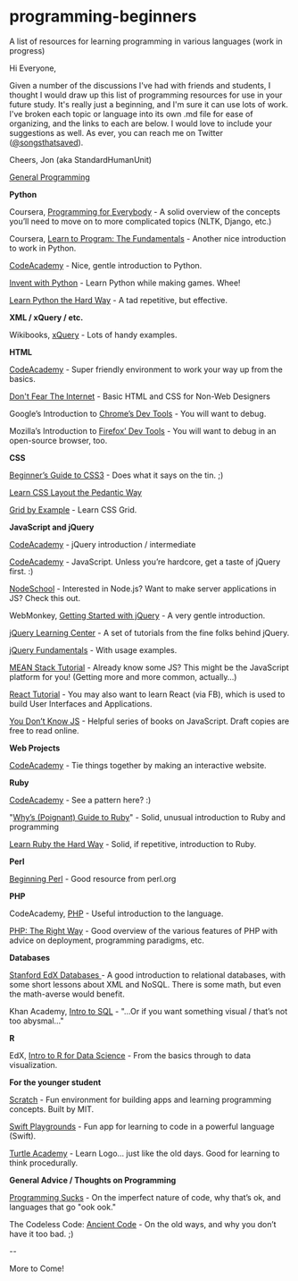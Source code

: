 # programming-beginners
A list of resources for learning programming in various languages (work in progress)

Hi Everyone,

Given a number of the discussions I've had with friends and students, I thought I would draw up this list of programming resources for use in your future study.  It's really just a beginning, and I'm sure it can use lots of work.  I've broken each topic or language into its own .md file for ease of organizing, and the links to each are below.  I would love to include your suggestions as well.  As ever, you can reach me on Twitter ([@songsthatsaved](https://twitter.com/songsthatsaved)).

Cheers,
Jon (aka StandardHumanUnit)



[General Programming](https://github.com/jdmartin/programming-beginners/blob/master/general.md)



**Python**

Coursera, [Programming for Everybody](https://www.coursera.org/learn/python) - A solid overview of the concepts you’ll need to move on to more complicated topics (NLTK, Django, etc.)

Coursera, [Learn to Program: The Fundamentals](https://www.coursera.org/course/programming1) - Another nice introduction to work in Python.

[CodeAcademy](https://www.codecademy.com/learn/python) - Nice, gentle introduction to Python.

[Invent with Python](https://inventwithpython.com/) - Learn Python while making games. Whee!

[Learn Python the Hard Way](https://learnpythonthehardway.org/book/) - A tad repetitive, but effective.

**XML / xQuery / etc.**

Wikibooks, [xQuery](https://en.wikibooks.org/wiki/XQuery) - Lots of handy examples.

**HTML**

[CodeAcademy](https://www.codecademy.com/learn/web) - Super friendly environment to work your way up from the basics.

[Don't Fear The Internet](http://www.dontfeartheinternet.com/) - Basic HTML and CSS for Non-Web Designers

Google’s Introduction to [Chrome’s Dev Tools](https://developers.google.com/web/tools/chrome-devtools/) - You will want to debug.

Mozilla’s Introduction to [Firefox’ Dev Tools](https://developer.mozilla.org/en-US/docs/Tools) - You will want to debug in an open-source browser, too.

**CSS**

[Beginner’s Guide to CSS3](http://www.hongkiat.com/blog/beginners-guide-to-css3/) - Does what it says on the tin. ;)

[Learn CSS Layout the Pedantic Way](http://book.mixu.net/css/)

[Grid by Example](https://gridbyexample.com/) - Learn CSS Grid.

**JavaScript and jQuery**

[CodeAcademy](https://www.codecademy.com/learn/jquery) - jQuery introduction / intermediate

[CodeAcademy](https://www.codecademy.com/learn/javascript) - JavaScript.  Unless you’re hardcore, get a taste of jQuery first. :)

[NodeSchool](http://nodeschool.io/#workshopper-list) - Interested in Node.js?  Want to make server applications in JS? Check this out.

WebMonkey, [Getting Started with jQuery](http://www.webmonkey.com/2010/02/get_started_with_jquery/) - A very gentle introduction.

[jQuery Learning Center](https://learn.jquery.com/) - A set of tutorials from the fine folks behind jQuery.

[jQuery Fundamentals](http://jqfundamentals.com/legacy/) - With usage examples.

[MEAN Stack Tutorial](https://thinkster.io/mean-stack-tutorial) - Already know some JS?  This might be the JavaScript platform for you!  (Getting more and more common, actually…)

[React Tutorial](https://facebook.github.io/react/) - You may also want to learn React (via FB), which is used to build User Interfaces and Applications.

[You Don’t Know JS](https://github.com/getify/You-Dont-Know-JS) - Helpful series of books on JavaScript.  Draft copies are free to read online.

**Web Projects**

[CodeAcademy](https://www.codecademy.com/en/skills/make-an-interactive-website) - Tie things together by making an interactive website.

**Ruby**

[CodeAcademy](https://www.codecademy.com/learn/ruby) - See a pattern here? :)

"[Why’s (Poignant) Guide to Ruby](http://poignant.guide/book/)" - Solid, unusual introduction to Ruby and programming

[Learn Ruby the Hard Way](http://learnrubythehardway.org/book/) - Solid, if repetitive, introduction to Ruby.

**Perl**

[Beginning Perl](http://learn.perl.org/books/beginning-perl/) - Good resource from perl.org

**PHP**

CodeAcademy, [PHP](https://www.codecademy.com/learn/php) - Useful introduction to the language.

[PHP: The Right Way](http://www.phptherightway.com/) - Good overview of the various features of PHP with advice on deployment, programming paradigms, etc.

**Databases**

[Stanford EdX Databases ](http://online.stanford.edu/course/databases-self-paced)- A good introduction to relational databases, with some short lessons about XML and NoSQL.  There is some math, but even the math-averse would benefit.

Khan Academy, [Intro to SQL](https://www.khanacademy.org/computing/computer-programming/sql) - "...Or if you want something visual / that’s not too abysmal…"

**R**

EdX, [Intro to R for Data Science](https://www.edx.org/course/introduction-r-data-science-microsoft-dat204x-0) - From the basics through to data visualization.

**For the younger student**

[Scratch](https://scratch.mit.edu/) - Fun environment for building apps and learning programming concepts.  Built by MIT.

[Swift Playgrounds](https://developer.apple.com/swift/playgrounds/) - Fun app for learning to code in a powerful language (Swift).

[Turtle Academy](https://turtleacademy.com/index/en) - Learn Logo… just like the old days.  Good for learning to think procedurally.

**General Advice / Thoughts on Programming**

[Programming Sucks](http://www.stilldrinking.org/programming-sucks) - On the imperfect nature of code, why that’s ok, and languages that go "ook ook."

The Codeless Code: [Ancient Code](http://thecodelesscode.com/misc/ancient-code) - On the old ways, and why you don’t have it too bad. ;)

--

More to Come!
